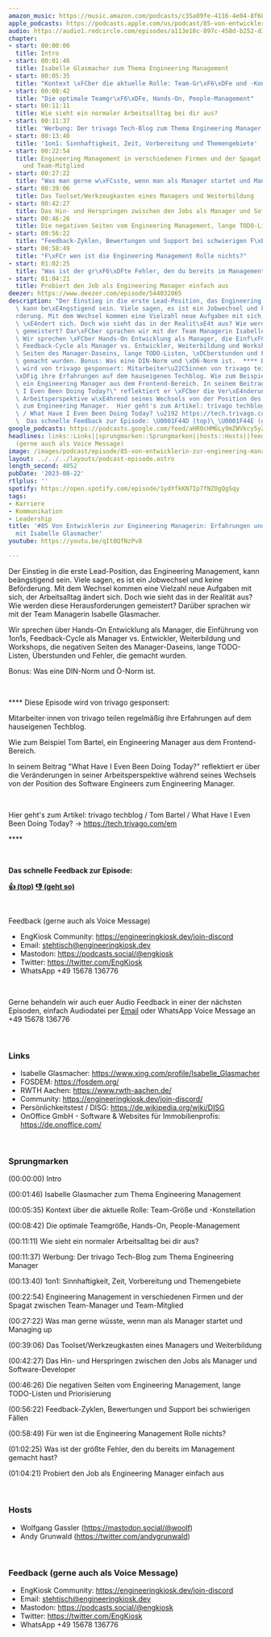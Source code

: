 ```yaml
---
amazon_music: https://music.amazon.com/podcasts/c35a09fe-4116-4e04-8f68-77d61b112e46/episodes/acefa9c0-df46-497a-be39-470a4fdd2bef/engineering-kiosk-85-von-entwicklerin-zur-engineering-managerin-erfahrungen-und-learnings-mit-isabelle-glasmacher
apple_podcasts: https://podcasts.apple.com/us/podcast/85-von-entwicklerin-zur-engineering-managerin-erfahrungen/id1603082924?i=1000625211457&uo=4
audio: https://audio1.redcircle.com/episodes/a113e18c-897c-458d-b252-d305aa8de90c/stream.mp3
chapter:
- start: 00:00:00
  title: Intro
- start: 00:01:46
  title: Isabelle Glasmacher zum Thema Engineering Management
- start: 00:05:35
  title: "Kontext \xFCber die aktuelle Rolle: Team-Gr\xF6\xDFe und -Konstellation"
- start: 00:08:42
  title: "Die optimale Teamgr\xF6\xDFe, Hands-On, People-Management"
- start: 00:11:11
  title: Wie sieht ein normaler Arbeitsalltag bei dir aus?
- start: 00:11:37
  title: 'Werbung: Der trivago Tech-Blog zum Thema Engineering Manager'
- start: 00:13:40
  title: '1on1: Sinnhaftigkeit, Zeit, Vorbereitung und Themengebiete'
- start: 00:22:54
  title: Engineering Management in verschiedenen Firmen und der Spagat zwischen Team-Manager
    und Team-Mitglied
- start: 00:27:22
  title: "Was man gerne w\xFCsste, wenn man als Manager startet und Managing up"
- start: 00:39:06
  title: Das Toolset/Werkzeugkasten eines Managers und Weiterbildung
- start: 00:42:27
  title: Das Hin- und Herspringen zwischen den Jobs als Manager und Software-Developer
- start: 00:46:26
  title: Die negativen Seiten vom Engineering Management, lange TODO-Listen und Priorisierung
- start: 00:56:22
  title: "Feedback-Zyklen, Bewertungen und Support bei schwierigen F\xE4llen"
- start: 00:58:49
  title: "F\xFCr wen ist die Engineering Management Rolle nichts?"
- start: 01:02:25
  title: "Was ist der gr\xF6\xDFte Fehler, den du bereits im Management gemacht hast?"
- start: 01:04:21
  title: Probiert den Job als Engineering Manager einfach aus
deezer: https://www.deezer.com/episode/544032065
description: "Der Einstieg in die erste Lead-Position, das Engineering Management,\
  \ kann be\xE4ngstigend sein. Viele sagen, es ist ein Jobwechsel und keine Bef\xF6\
  rderung. Mit dem Wechsel kommen eine Vielzahl neue Aufgaben mit sich, der Arbeitsalltag\
  \ \xE4ndert sich. Doch wie sieht das in der Realit\xE4t aus? Wie werden diese Herausforderungen\
  \ gemeistert? Dar\xFCber sprachen wir mit der Team Managerin Isabelle Glasmacher.\
  \ Wir sprechen \xFCber Hands-On Entwicklung als Manager, die Einf\xFChrung von 1on1s,\
  \ Feedback-Cycle als Manager vs. Entwickler, Weiterbildung und Workshops, die negativen\
  \ Seiten des Manager-Daseins, lange TODO-Listen, \xDCberstunden und Fehler, die\
  \ gemacht wurden. Bonus: Was eine DIN-Norm und \xD6-Norm ist.  **** Diese Episode\
  \ wird von trivago gesponsert: Mitarbeiter\u22C5innen von trivago teilen regelm\xE4\
  \xDFig ihre Erfahrungen auf dem hauseigenen Techblog. Wie zum Beispiel Tom Bartel,\
  \ ein Engineering Manager aus dem Frontend-Bereich. In seinem Beitrag \"What Have\
  \ I Even Been Doing Today?\" reflektiert er \xFCber die Ver\xE4nderungen in seiner\
  \ Arbeitsperspektive w\xE4hrend seines Wechsels von der Position des Software Engineers\
  \ zum Engineering Manager.  Hier geht's zum Artikel: trivago techblog / Tom Bartel\
  \ / What Have I Even Been Doing Today? \u2192 https://tech.trivago.com/em\_ ****\
  \  Das schnelle Feedback zur Episode: \U0001F44D (top)\_\U0001F44E (geht so)"
google_podcasts: https://podcasts.google.com/feed/aHR0cHM6Ly9mZWVkcy5yZWRjaXJjbGUuY29tLzBlY2ZkZmQ3LWZkYTEtNGMzZC05NTE1LTQ3NjcyN2Y5ZGY1ZQ/episode/YWZjYWJlYzktODc4OS00YzdlLTllZmMtODlhN2ViYmQxMTFi?sa=X&ved=2ahUKEwiRmeqmsu-AAxWwOlkFHe1vDCIQkfYCegQIARAF
headlines: links::Links||sprungmarken::Sprungmarken||hosts::Hosts||feedback-gerne-auch-als-voice-message::Feedback
  (gerne auch als Voice Message)
image: /images/podcast/episode/85-von-entwicklerin-zur-engineering-managerin-erfahrungen-und-learnings-mit-isabelle-glasmacher.jpg
layout: ../../../layouts/podcast-episode.astro
length_second: 4052
pubDate: '2023-08-22'
rtlplus: ''
spotify: https://open.spotify.com/episode/1ydYfkKN7Ip7fNZOgQgSqy
tags:
- Karriere
- Kommunikation
- Leadership
title: '#85 Von Entwicklerin zur Engineering Managerin: Erfahrungen und Learnings
  mit Isabelle Glasmacher'
youtube: https://youtu.be/qIt0QfNzPv8

---
```

<p>Der Einstieg in die erste Lead-Position, das Engineering Management, kann beängstigend sein. Viele sagen, es ist ein Jobwechsel und keine Beförderung. Mit dem Wechsel kommen eine Vielzahl neue Aufgaben mit sich, der Arbeitsalltag ändert sich. Doch wie sieht das in der Realität aus? Wie werden diese Herausforderungen gemeistert? Darüber sprachen wir mit der Team Managerin Isabelle Glasmacher.</p><p>Wir sprechen über Hands-On Entwicklung als Manager, die Einführung von 1on1s, Feedback-Cycle als Manager vs. Entwickler, Weiterbildung und Workshops, die negativen Seiten des Manager-Daseins, lange TODO-Listen, Überstunden und Fehler, die gemacht wurden.</p><p>Bonus: Was eine DIN-Norm und Ö-Norm ist.</p><p><br></p><p>**** Diese Episode wird von trivago gesponsert:</p><p>Mitarbeiter⋅innen von trivago teilen regelmäßig ihre Erfahrungen auf dem hauseigenen Techblog.</p><p>Wie zum Beispiel Tom Bartel, ein Engineering Manager aus dem Frontend-Bereich.</p><p>In seinem Beitrag &#34;What Have I Even Been Doing Today?&#34; reflektiert er über die Veränderungen in seiner Arbeitsperspektive während seines Wechsels von der Position des Software Engineers zum Engineering Manager.</p><p><br></p><p>Hier geht&#39;s zum Artikel: trivago techblog / Tom Bartel / What Have I Even Been Doing Today? → <a href="https://tech.trivago.com/em" rel="nofollow">https://tech.trivago.com/em</a> </p><p>****</p><p><br></p><p><strong>Das schnelle Feedback zur Episode:</strong></p><p><a href="https://api.openpodcast.dev/feedback/85/upvote" rel="nofollow"><strong>👍 (top)</strong></a><strong> </strong><a href="https://api.openpodcast.dev/feedback/85/downvote" rel="nofollow"><strong>👎 (geht so)</strong></a></p><p><br></p><p>Feedback (gerne auch als Voice Message)</p><ul><li>EngKiosk Community: <a href="https://engineeringkiosk.dev/join-discord">https://engineeringkiosk.dev/join-discord</a> </li><li>Email: <a href="mailto:stehtisch@engineeringkiosk.dev" rel="nofollow">stehtisch@engineeringkiosk.dev</a></li><li>Mastodon: <a href="https://podcasts.social/@engkiosk" rel="nofollow">https://podcasts.social/@engkiosk</a></li><li>Twitter: <a href="https://twitter.com/EngKiosk" rel="nofollow">https://twitter.com/EngKiosk</a></li><li>WhatsApp +49 15678 136776</li></ul><p><br></p><p>Gerne behandeln wir auch euer Audio Feedback in einer der nächsten Episoden, einfach Audiodatei per <a href="https://engineeringkiosk.dev/kontakt/">Email</a> oder WhatsApp Voice Message an +49 15678 136776</p><p><br></p><h3 id="links">Links</h3><ul><li>Isabelle Glasmacher: <a href="https://www.xing.com/profile/Isabelle_Glasmacher" rel="nofollow">https://www.xing.com/profile/Isabelle_Glasmacher</a> </li><li>FOSDEM: <a href="https://fosdem.org/" rel="nofollow">https://fosdem.org/</a></li><li>RWTH Aachen: <a href="https://www.rwth-aachen.de/" rel="nofollow">https://www.rwth-aachen.de/</a></li><li>Community: <a href="https://engineeringkiosk.dev/join-discord/">https://engineeringkiosk.dev/join-discord/</a></li><li>Persönlichkeitstest / DISG: <a href="https://de.wikipedia.org/wiki/DISG" rel="nofollow">https://de.wikipedia.org/wiki/DISG</a></li><li>OnOffice GmbH - Software &amp; Websites für Immobilienprofis: <a href="https://de.onoffice.com/" rel="nofollow">https://de.onoffice.com/</a></li></ul><p><br></p><h3 id="sprungmarken">Sprungmarken</h3><p>(00:00:00) Intro</p><p>(00:01:46) Isabelle Glasmacher zum Thema Engineering Management</p><p>(00:05:35) Kontext über die aktuelle Rolle: Team-Größe und -Konstellation</p><p>(00:08:42) Die optimale Teamgröße, Hands-On, People-Management</p><p>(00:11:11) Wie sieht ein normaler Arbeitsalltag bei dir aus?</p><p>(00:11:37) Werbung: Der trivago Tech-Blog zum Thema Engineering Manager</p><p>(00:13:40) 1on1: Sinnhaftigkeit, Zeit, Vorbereitung und Themengebiete</p><p>(00:22:54) Engineering Management in verschiedenen Firmen und der Spagat zwischen Team-Manager und Team-Mitglied</p><p>(00:27:22) Was man gerne wüsste, wenn man als Manager startet und Managing up</p><p>(00:39:06) Das Toolset/Werkzeugkasten eines Managers und Weiterbildung</p><p>(00:42:27) Das Hin- und Herspringen zwischen den Jobs als Manager und Software-Developer</p><p>(00:46:26) Die negativen Seiten vom Engineering Management, lange TODO-Listen und Priorisierung</p><p>(00:56:22) Feedback-Zyklen, Bewertungen und Support bei schwierigen Fällen</p><p>(00:58:49) Für wen ist die Engineering Management Rolle nichts?</p><p>(01:02:25) Was ist der größte Fehler, den du bereits im Management gemacht hast?</p><p>(01:04:21) Probiert den Job als Engineering Manager einfach aus</p><p><br></p><h3 id="hosts">Hosts</h3><ul><li>Wolfgang Gassler (<a href="https://mastodon.social/@woolf" rel="nofollow">https://mastodon.social/@woolf</a>)</li><li>Andy Grunwald (<a href="https://twitter.com/andygrunwald" rel="nofollow">https://twitter.com/andygrunwald</a>)</li></ul><p><br></p><h3 id="feedback-gerne-auch-als-voice-message">Feedback (gerne auch als Voice Message)</h3><ul><li>EngKiosk Community: <a href="https://engineeringkiosk.dev/join-discord">https://engineeringkiosk.dev/join-discord</a> </li><li>Email: <a href="mailto:stehtisch@engineeringkiosk.dev" rel="nofollow">stehtisch@engineeringkiosk.dev</a></li><li>Mastodon: <a href="https://podcasts.social/@engkiosk" rel="nofollow">https://podcasts.social/@engkiosk</a></li><li>Twitter: <a href="https://twitter.com/EngKiosk" rel="nofollow">https://twitter.com/EngKiosk</a></li><li>WhatsApp +49 15678 136776</li></ul>